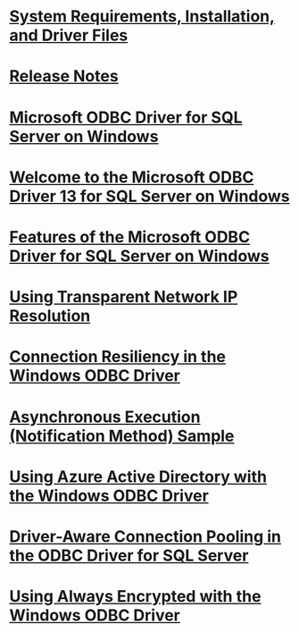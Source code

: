 # [System Requirements, Installation, and Driver Files](system-requirements-installation-and-driver-files.md)
# [Release Notes](release-notes.md)
# [Microsoft ODBC Driver for SQL Server on Windows](microsoft-odbc-driver-for-sql-server-on-windows.md)
# [Welcome to the Microsoft ODBC Driver 13 for SQL Server on Windows](welcome-to-the-microsoft-odbc-driver-13-for-sql-server-on-windows.md)
# [Features of the Microsoft ODBC Driver for SQL Server on Windows](features-of-the-microsoft-odbc-driver-for-sql-server-on-windows.md)
# [Using Transparent Network IP Resolution](using-transparent-network-ip-resolution.md)
# [Connection Resiliency in the Windows ODBC Driver](connection-resiliency-in-the-windows-odbc-driver.md)
# [Asynchronous Execution (Notification Method) Sample](asynchronous-execution-notification-method-sample.md)
# [Using Azure Active Directory with the Windows ODBC Driver](using-azure-active-directory-with-the-windows-odbc-driver.md)
# [Driver-Aware Connection Pooling in the ODBC Driver for SQL Server](driver-aware-connection-pooling-in-the-odbc-driver-for-sql-server.md)
# [Using Always Encrypted with the Windows ODBC Driver](using-always-encrypted-with-the-windows-odbc-driver.md)
